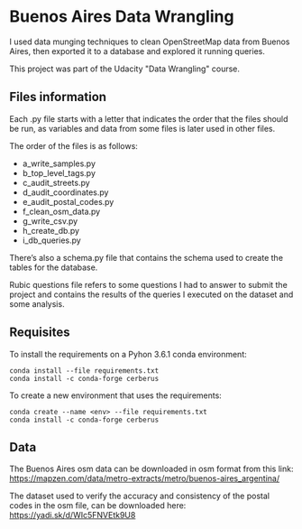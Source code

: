 # Buenos Aires Data Wrangling

I used data munging techniques to clean OpenStreetMap data from Buenos Aires, then exported it to a database and explored it running queries.

This project was part of the Udacity "Data Wrangling" course. 


## Files information

Each .py file starts with a letter that indicates the order that the files should be run, as variables and data from some files is later used in other files.

The order of the files is as follows: 
- a_write_samples.py
- b_top_level_tags.py 
- c_audit_streets.py 
- d_audit_coordinates.py 
- e_audit_postal_codes.py 
- f_clean_osm_data.py
- g_write_csv.py 
- h_create_db.py
- i_db_queries.py 

There’s also a schema.py file that contains the schema used to create the tables for the database. 

Rubic questions file refers to some questions I had to answer to submit the project and contains the results of the queries I executed on the dataset and some analysis.

## Requisites

To install the requirements on a Pyhon 3.6.1 conda environment:

```
conda install --file requirements.txt
conda install -c conda-forge cerberus 
```

To create a new environment that uses the requirements:

```
conda create --name <env> --file requirements.txt
conda install -c conda-forge cerberus 
```

## Data

The Buenos Aires osm data can be downloaded in osm format from this link: https://mapzen.com/data/metro-extracts/metro/buenos-aires_argentina/

The dataset used to verify the accuracy and consistency of the postal codes in the osm file, can be downloaded here: https://yadi.sk/d/WIc5FNVEtk9U8 
